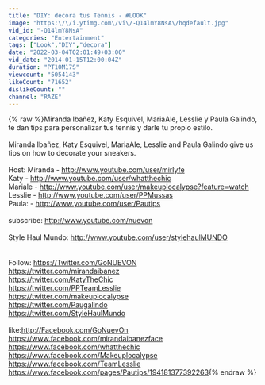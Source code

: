 ```yaml
---
title: "DIY: decora tus Tennis - #LOOK"
image: "https:\/\/i.ytimg.com\/vi\/-Q14lmY8NsA\/hqdefault.jpg"
vid_id: "-Q14lmY8NsA"
categories: "Entertainment"
tags: ["Look","DIY","decora"]
date: "2022-03-04T02:01:49+03:00"
vid_date: "2014-01-15T12:00:04Z"
duration: "PT10M17S"
viewcount: "5054143"
likeCount: "71652"
dislikeCount: ""
channel: "RAZE"
---
```

{% raw %}Miranda Ibañez, Katy Esquivel, MariaAle, Lesslie y Paula Galindo, te dan tips para personalizar tus tennis y darle tu propio estilo.<br /> <br />Miranda Ibañez, Katy Esquivel, MariaAle, Lesslie and Paula Galindo give us tips on how to decorate your sneakers. <br /><br />Host: Miranda - <a rel="nofollow" target="blank" href="http://www.youtube.com/user/mirlyfe">http://www.youtube.com/user/mirlyfe</a><br />         Katy -      <a rel="nofollow" target="blank" href="http://www.youtube.com/user/whatthechic">http://www.youtube.com/user/whatthechic</a><br />         Mariale -  <a rel="nofollow" target="blank" href="http://www.youtube.com/user/makeuplocalypse?feature=watch">http://www.youtube.com/user/makeuplocalypse?feature=watch</a>  <br />         Lesslie -    <a rel="nofollow" target="blank" href="http://www.youtube.com/user/PPMussas">http://www.youtube.com/user/PPMussas</a><br />         Paula: -    <a rel="nofollow" target="blank" href="http://www.youtube.com/user/Pautips">http://www.youtube.com/user/Pautips</a><br /><br />subscribe: <a rel="nofollow" target="blank" href="http://www.youtube.com/nuevon">http://www.youtube.com/nuevon</a><br /><br />Style Haul Mundo: <a rel="nofollow" target="blank" href="http://www.youtube.com/user/stylehaulMUNDO">http://www.youtube.com/user/stylehaulMUNDO</a><br /><br />   <br /> Follow: <a rel="nofollow" target="blank" href="https://Twitter.com/GoNUEVON">https://Twitter.com/GoNUEVON</a><br />             <a rel="nofollow" target="blank" href="https://twitter.com/mirandaibanez">https://twitter.com/mirandaibanez</a>                   <br />             <a rel="nofollow" target="blank" href="https://twitter.com/KatyTheChic">https://twitter.com/KatyTheChic</a><br />             <a rel="nofollow" target="blank" href="https://twitter.com/PPTeamLesslie">https://twitter.com/PPTeamLesslie</a><br />             <a rel="nofollow" target="blank" href="https://twitter.com/makeuplocalypse">https://twitter.com/makeuplocalypse</a><br />             <a rel="nofollow" target="blank" href="https://twitter.com/Paugalindo">https://twitter.com/Paugalindo</a><br />             <a rel="nofollow" target="blank" href="https://twitter.com/StyleHaulMundo">https://twitter.com/StyleHaulMundo</a> <br /><br /> like:<a rel="nofollow" target="blank" href="http://Facebook.com/GoNuevOn">http://Facebook.com/GoNuevOn</a><br />       <a rel="nofollow" target="blank" href="https://www.facebook.com/mirandaibanezface">https://www.facebook.com/mirandaibanezface</a> <br />       <a rel="nofollow" target="blank" href="https://www.facebook.com/whatthechic">https://www.facebook.com/whatthechic</a><br />       <a rel="nofollow" target="blank" href="https://www.facebook.com/Makeuplocalypse">https://www.facebook.com/Makeuplocalypse</a><br />       <a rel="nofollow" target="blank" href="https://www.facebook.com/TeamLesslie">https://www.facebook.com/TeamLesslie</a>           <br />       <a rel="nofollow" target="blank" href="https://www.facebook.com/pages/Pautips/194181377392263">https://www.facebook.com/pages/Pautips/194181377392263</a>{% endraw %}
